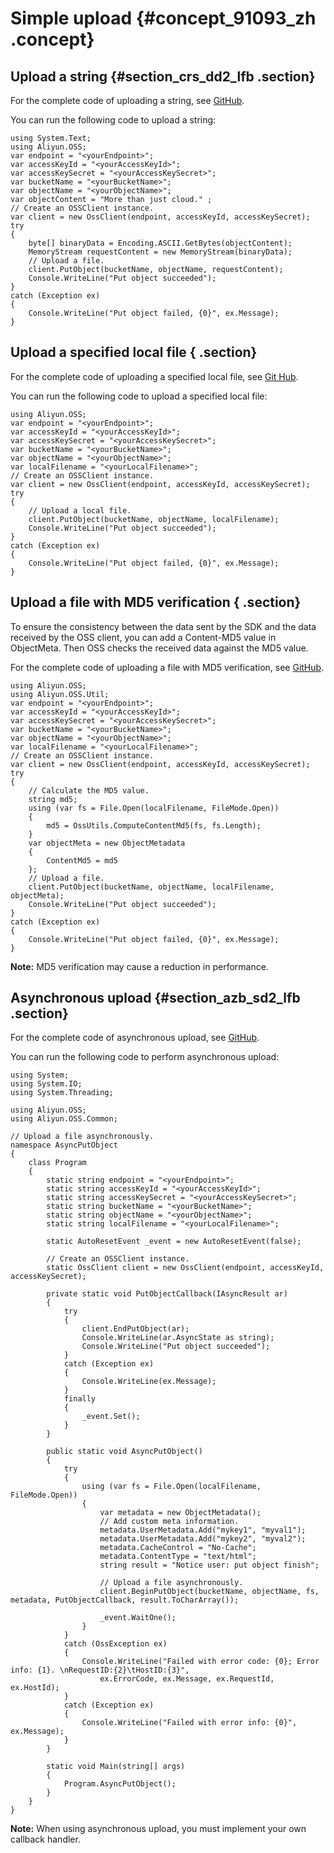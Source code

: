 # Simple upload {#concept_91093_zh .concept}

## Upload a string {#section_crs_dd2_lfb .section}

For the complete code of uploading a string, see [GitHub](https://github.com/aliyun/aliyun-oss-csharp-sdk/blob/master/samples/Samples/PutObjectSample.cs).

You can run the following code to upload a string:

```
using System.Text;
using Aliyun.OSS;
var endpoint = "<yourEndpoint>";
var accessKeyId = "<yourAccessKeyId>";
var accessKeySecret = "<yourAccessKeySecret>";
var bucketName = "<yourBucketName>";
var objectName = "<yourObjectName>";
var objectContent = "More than just cloud." ;
// Create an OSSClient instance.
var client = new OssClient(endpoint, accessKeyId, accessKeySecret);
try
{
    byte[] binaryData = Encoding.ASCII.GetBytes(objectContent);
    MemoryStream requestContent = new MemoryStream(binaryData);
    // Upload a file.
    client.PutObject(bucketName, objectName, requestContent);
    Console.WriteLine("Put object succeeded");
}
catch (Exception ex)
{
    Console.WriteLine("Put object failed, {0}", ex.Message);
}
```

## Upload a specified local file { .section}

For the complete code of uploading a specified local file, see [Git Hub](https://github.com/aliyun/aliyun-oss-csharp-sdk/blob/master/samples/Samples/PutObjectSample.cs).

You can run the following code to upload a specified local file:

```
using Aliyun.OSS;
var endpoint = "<yourEndpoint>";
var accessKeyId = "<yourAccessKeyId>";
var accessKeySecret = "<yourAccessKeySecret>";
var bucketName = "<yourBucketName>";
var objectName = "<yourObjectName>";
var localFilename = "<yourLocalFilename>";
// Create an OSSClient instance.
var client = new OssClient(endpoint, accessKeyId, accessKeySecret);
try
{
    // Upload a local file.
    client.PutObject(bucketName, objectName, localFilename);
    Console.WriteLine("Put object succeeded");
}
catch (Exception ex)
{
    Console.WriteLine("Put object failed, {0}", ex.Message);
}
```

## Upload a file with MD5 verification { .section}

To ensure the consistency between the data sent by the SDK and the data received by the OSS client, you can add a Content-MD5 value in ObjectMeta. Then OSS checks the received data against the MD5 value.

For the complete code of uploading a file with MD5 verification, see [GitHub](https://github.com/aliyun/aliyun-oss-csharp-sdk/blob/master/samples/Samples/PutObjectSample.cs).

```
using Aliyun.OSS;
using Aliyun.OSS.Util;
var endpoint = "<yourEndpoint>";
var accessKeyId = "<yourAccessKeyId>";
var accessKeySecret = "<yourAccessKeySecret>";
var bucketName = "<yourBucketName>";
var objectName = "<yourObjectName>";
var localFilename = "<yourLocalFilename>";
// Create an OSSClient instance.
var client = new OssClient(endpoint, accessKeyId, accessKeySecret);
try
{
    // Calculate the MD5 value.
    string md5;
    using (var fs = File.Open(localFilename, FileMode.Open))
    {
        md5 = OssUtils.ComputeContentMd5(fs, fs.Length);
    }
    var objectMeta = new ObjectMetadata
    {
        ContentMd5 = md5
    };
    // Upload a file.
    client.PutObject(bucketName, objectName, localFilename, objectMeta);
    Console.WriteLine("Put object succeeded");
}
catch (Exception ex)
{
    Console.WriteLine("Put object failed, {0}", ex.Message);
}
```

**Note:** MD5 verification may cause a reduction in performance.

## Asynchronous upload {#section_azb_sd2_lfb .section}

For the complete code of asynchronous upload, see [GitHub](https://github.com/aliyun/aliyun-oss-csharp-sdk/blob/master/samples/Samples/PutObjectSample.cs).

You can run the following code to perform asynchronous upload:

```language-csharp
using System;
using System.IO;
using System.Threading;

using Aliyun.OSS;
using Aliyun.OSS.Common;

// Upload a file asynchronously.
namespace AsyncPutObject
{
    class Program
    {
        static string endpoint = "<yourEndpoint>";
        static string accessKeyId = "<yourAccessKeyId>";
        static string accessKeySecret = "<yourAccessKeySecret>";
        static string bucketName = "<yourBucketName>";
        static string objectName = "<yourObjectName>";
        static string localFilename = "<yourLocalFilename>";

        static AutoResetEvent _event = new AutoResetEvent(false);

        // Create an OSSClient instance.
        static OssClient client = new OssClient(endpoint, accessKeyId, accessKeySecret);

        private static void PutObjectCallback(IAsyncResult ar)
        {
            try
            {
                client.EndPutObject(ar);
                Console.WriteLine(ar.AsyncState as string);
                Console.WriteLine("Put object succeeded");
            }
            catch (Exception ex)
            {
                Console.WriteLine(ex.Message);
            }
            finally
            {
                _event.Set();
            }
        }

        public static void AsyncPutObject()
        {
            try
            {
                using (var fs = File.Open(localFilename, FileMode.Open))
                {
                    var metadata = new ObjectMetadata();
					// Add custom meta information.
                    metadata.UserMetadata.Add("mykey1", "myval1");
                    metadata.UserMetadata.Add("mykey2", "myval2");
                    metadata.CacheControl = "No-Cache";
                    metadata.ContentType = "text/html";
                    string result = "Notice user: put object finish";

                    // Upload a file asynchronously.
                    client.BeginPutObject(bucketName, objectName, fs, metadata, PutObjectCallback, result.ToCharArray());

                    _event.WaitOne();
                }
            }
            catch (OssException ex)
            {
                Console.WriteLine("Failed with error code: {0}; Error info: {1}. \nRequestID:{2}\tHostID:{3}",
                    ex.ErrorCode, ex.Message, ex.RequestId, ex.HostId);
            }
            catch (Exception ex)
            {
                Console.WriteLine("Failed with error info: {0}", ex.Message);
            }
        }

        static void Main(string[] args)
        {
            Program.AsyncPutObject();
        }
    }
}

```

**Note:** When using asynchronous upload, you must implement your own callback handler.

